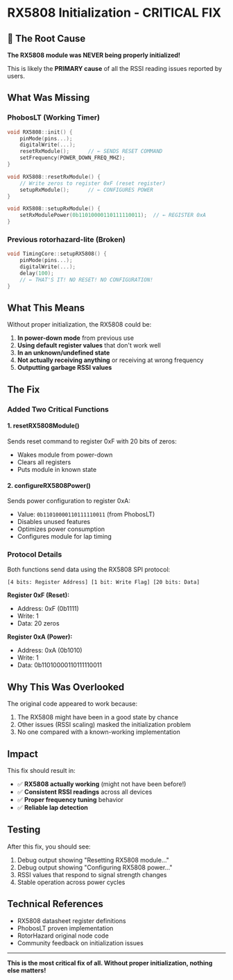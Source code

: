 # RX5808 Initialization - CRITICAL FIX

## 🚨 The Root Cause

**The RX5808 module was NEVER being properly initialized!**

This is likely the **PRIMARY cause** of all the RSSI reading issues reported by users.

## What Was Missing

### PhobosLT (Working Timer)
```cpp
void RX5808::init() {
    pinMode(pins...);
    digitalWrite(...);
    resetRxModule();      // ← SENDS RESET COMMAND
    setFrequency(POWER_DOWN_FREQ_MHZ);
}

void RX5808::resetRxModule() {
    // Write zeros to register 0xF (reset register)
    setupRxModule();      // ← CONFIGURES POWER
}

void RX5808::setupRxModule() {
    setRxModulePower(0b11010000110111110011);  // ← REGISTER 0xA
}
```

### Previous rotorhazard-lite (Broken)
```cpp
void TimingCore::setupRX5808() {
    pinMode(pins...);
    digitalWrite(...);
    delay(100);
    // ← THAT'S IT! NO RESET! NO CONFIGURATION!
}
```

## What This Means

Without proper initialization, the RX5808 could be:
1. **In power-down mode** from previous use
2. **Using default register values** that don't work well
3. **In an unknown/undefined state**
4. **Not actually receiving anything** or receiving at wrong frequency
5. **Outputting garbage RSSI values**

## The Fix

### Added Two Critical Functions

#### 1. resetRX5808Module()
Sends reset command to register 0xF with 20 bits of zeros:
- Wakes module from power-down
- Clears all registers
- Puts module in known state

#### 2. configureRX5808Power()
Sends power configuration to register 0xA:
- Value: `0b11010000110111110011` (from PhobosLT)
- Disables unused features
- Optimizes power consumption
- Configures module for lap timing

### Protocol Details

Both functions send data using the RX5808 SPI protocol:
```
[4 bits: Register Address] [1 bit: Write Flag] [20 bits: Data]
```

**Register 0xF (Reset):**
- Address: 0xF (0b1111)
- Write: 1
- Data: 20 zeros

**Register 0xA (Power):**
- Address: 0xA (0b1010)
- Write: 1
- Data: 0b11010000110111110011

## Why This Was Overlooked

The original code appeared to work because:
1. The RX5808 might have been in a good state by chance
2. Other issues (RSSI scaling) masked the initialization problem
3. No one compared with a known-working implementation

## Impact

This fix should result in:
- ✅ **RX5808 actually working** (might not have been before!)
- ✅ **Consistent RSSI readings** across all devices
- ✅ **Proper frequency tuning** behavior
- ✅ **Reliable lap detection**

## Testing

After this fix, you should see:
1. Debug output showing "Resetting RX5808 module..."
2. Debug output showing "Configuring RX5808 power..."
3. RSSI values that respond to signal strength changes
4. Stable operation across power cycles

## Technical References

- RX5808 datasheet register definitions
- PhobosLT proven implementation
- RotorHazard original node code
- Community feedback on initialization issues

---

**This is the most critical fix of all. Without proper initialization, nothing else matters!**

